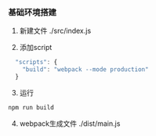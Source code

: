 ### 基础环境搭建

1. 新建文件 ./src/index.js


2. 添加script

```js
  "scripts": {
    "build": "webpack --mode production"
  }
```

3. 运行

```js
npm run build
```

4. webpack生成文件 ./dist/main.js

